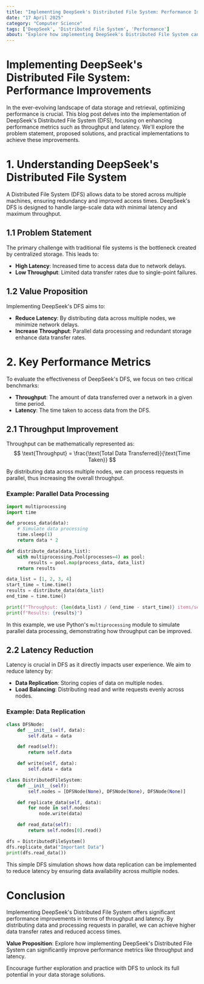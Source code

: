 ```yaml
---
title: "Implementing DeepSeek's Distributed File System: Performance Improvements"
date: "17 April 2025"
category: "Computer Science"
tags: ['DeepSeek', 'Distributed File System', 'Performance']
about: "Explore how implementing DeepSeek's Distributed File System can significantly improve performance metrics like throughput and latency."
---
```


# Implementing DeepSeek's Distributed File System: Performance Improvements

In the ever-evolving landscape of data storage and retrieval, optimizing performance is crucial. This blog post delves into the implementation of DeepSeek's Distributed File System (DFS), focusing on enhancing performance metrics such as throughput and latency. We'll explore the problem statement, proposed solutions, and practical implementations to achieve these improvements.

# 1. Understanding DeepSeek's Distributed File System

A Distributed File System (DFS) allows data to be stored across multiple machines, ensuring redundancy and improved access times. DeepSeek's DFS is designed to handle large-scale data with minimal latency and maximum throughput. 

## 1.1 Problem Statement

The primary challenge with traditional file systems is the bottleneck created by centralized storage. This leads to:
- **High Latency**: Increased time to access data due to network delays.
- **Low Throughput**: Limited data transfer rates due to single-point failures.

## 1.2 Value Proposition

Implementing DeepSeek's DFS aims to:
- **Reduce Latency**: By distributing data across multiple nodes, we minimize network delays.
- **Increase Throughput**: Parallel data processing and redundant storage enhance data transfer rates.

# 2. Key Performance Metrics

To evaluate the effectiveness of DeepSeek's DFS, we focus on two critical benchmarks:
- **Throughput**: The amount of data transferred over a network in a given time period.
- **Latency**: The time taken to access data from the DFS.

## 2.1 Throughput Improvement

Throughput can be mathematically represented as:
$$ \text{Throughput} = \frac{\text{Total Data Transferred}}{\text{Time Taken}} $$

By distributing data across multiple nodes, we can process requests in parallel, thus increasing the overall throughput.

### Example: Parallel Data Processing

```python
import multiprocessing
import time

def process_data(data):
    # Simulate data processing
    time.sleep(1)
    return data * 2

def distribute_data(data_list):
    with multiprocessing.Pool(processes=4) as pool:
        results = pool.map(process_data, data_list)
    return results

data_list = [1, 2, 3, 4]
start_time = time.time()
results = distribute_data(data_list)
end_time = time.time()

print(f"Throughput: {len(data_list) / (end_time - start_time)} items/second")
print(f"Results: {results}")
```

In this example, we use Python's `multiprocessing` module to simulate parallel data processing, demonstrating how throughput can be improved.

## 2.2 Latency Reduction

Latency is crucial in DFS as it directly impacts user experience. We aim to reduce latency by:
- **Data Replication**: Storing copies of data on multiple nodes.
- **Load Balancing**: Distributing read and write requests evenly across nodes.

### Example: Data Replication

```python
class DFSNode:
    def __init__(self, data):
        self.data = data

    def read(self):
        return self.data

    def write(self, data):
        self.data = data

class DistributedFileSystem:
    def __init__(self):
        self.nodes = [DFSNode(None), DFSNode(None), DFSNode(None)]

    def replicate_data(self, data):
        for node in self.nodes:
            node.write(data)

    def read_data(self):
        return self.nodes[0].read()

dfs = DistributedFileSystem()
dfs.replicate_data("Important Data")
print(dfs.read_data())
```

This simple DFS simulation shows how data replication can be implemented to reduce latency by ensuring data availability across multiple nodes.

# Conclusion

Implementing DeepSeek's Distributed File System offers significant performance improvements in terms of throughput and latency. By distributing data and processing requests in parallel, we can achieve higher data transfer rates and reduced access times. 

**Value Proposition**: Explore how implementing DeepSeek's Distributed File System can significantly improve performance metrics like throughput and latency.

Encourage further exploration and practice with DFS to unlock its full potential in your data storage solutions.